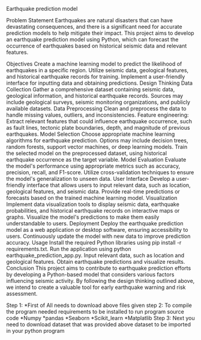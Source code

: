 Earthquake prediction model

Problem Statement
       Earthquakes are natural disasters that can have devastating consequences, and there is a significant need for accurate prediction models to help mitigate their impact. This project aims to develop an earthquake prediction model using Python, which can forecast the occurrence of earthquakes based on historical seismic data and relevant features.

Objectives
         Create a machine learning model to predict the likelihood of earthquakes in a specific region.
Utilize seismic data, geological features, and historical earthquake records for training.
Implement a user-friendly interface for inputting data and obtaining predictions.
Design Thinking
Data Collection
       Gather a comprehensive dataset containing seismic data, geological information, and historical earthquake records. Sources may include geological surveys, seismic monitoring organizations, and publicly available datasets.
Data Preprocessing
       Clean and preprocess the data to handle missing values, outliers, and inconsistencies.
Feature engineering: 
      Extract relevant features that could influence earthquake occurrence, such as fault lines, tectonic plate boundaries, depth, and magnitude of previous earthquakes.
Model Selection
       Choose appropriate machine learning algorithms for earthquake prediction. Options may include decision trees, random forests, support vector machines, or deep learning models.
Train the selected model on the preprocessed dataset, using historical earthquake occurrence as the target variable.
Model Evaluation
       Evaluate the model's performance using appropriate metrics such as accuracy, precision, recall, and F1-score.
Utilize cross-validation techniques to ensure the model's generalization to unseen data.
User Interface
       Develop a user-friendly interface that allows users to input relevant data, such as location, geological features, and seismic data.
Provide real-time predictions or forecasts based on the trained machine learning model.
Visualization
       Implement data visualization tools to display seismic data, earthquake probabilities, and historical earthquake records on interactive maps or graphs.
Visualize the model's predictions to make them easily understandable to users.
Deployment
       Deploy the earthquake prediction model as a web application or desktop software, ensuring accessibility to users.
Continuously update the model with new data to improve prediction accuracy.
Usage
       Install the required Python libraries using pip install -r requirements.txt.
Run the application using python earthquake_prediction_app.py.
Input relevant data, such as location and geological features.
Obtain earthquake predictions and visualize results.
Conclusion
       This project aims to contribute to earthquake prediction efforts by developing a Python-based model that considers various factors influencing seismic activity. By following the design thinking outlined above, we intend to create a valuable tool for early earthquake warning and risk assessment.


Step 1:
*First of All needs to download above files given 
step 2:
To compile the program needed requirements to be installed to run program source code 
*Numpy 
*pandas 
*Seaborn 
*Scikit_learn
*Matplatlib 
Step 3:
Next you need to download dataset that was provided above dataset to be imported in your python program 

